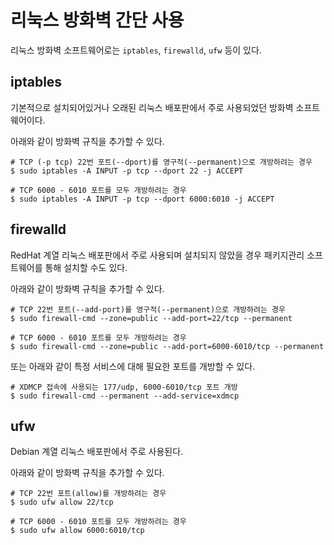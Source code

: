 # 리눅스 방화벽 간단 사용

리눅스 방화벽 소프트웨어로는 `iptables`, `firewalld`, `ufw` 등이 있다.

## iptables

기본적으로 설치되어있거나 오래된 리눅스 배포판에서 주로 사용되었던 방화벽 소프트웨어이다.

아래와 같이 방화벽 규칙을 추가할 수 있다.

```shell
# TCP (-p tcp) 22번 포트(--dport)를 영구적(--permanent)으로 개방하려는 경우
$ sudo iptables -A INPUT -p tcp --dport 22 -j ACCEPT

# TCP 6000 - 6010 포트를 모두 개방하려는 경우
$ sudo iptables -A INPUT -p tcp --dport 6000:6010 -j ACCEPT
```

## firewalld

RedHat 계열 리눅스 배포판에서 주로 사용되며 설치되지 않았을 경우 패키지관리 소프트웨어를 통해 설치할 수도 있다.

아래와 같이 방화벽 규칙을 추가할 수 있다.

```shell
# TCP 22번 포트(--add-port)를 영구적(--permanent)으로 개방하려는 경우
$ sudo firewall-cmd --zone=public --add-port=22/tcp --permanent

# TCP 6000 - 6010 포트를 모두 개방하려는 경우
$ sudo firewall-cmd --zone=public --add-port=6000-6010/tcp --permanent
```

또는 아래와 같이 특정 서비스에 대해 필요한 포트를 개방할 수 있다.

```shell
# XDMCP 접속에 사용되는 177/udp, 6000-6010/tcp 포트 개방
$ sudo firewall-cmd --permanent --add-service=xdmcp
```

## ufw

Debian 계열 리눅스 배포판에서 주로 사용된다.

아래와 같이 방화벽 규칙을 추가할 수 있다.

```shell
# TCP 22번 포트(allow)를 개방하려는 경우
$ sudo ufw allow 22/tcp

# TCP 6000 - 6010 포트를 모두 개방하려는 경우
$ sudo ufw allow 6000:6010/tcp
```
